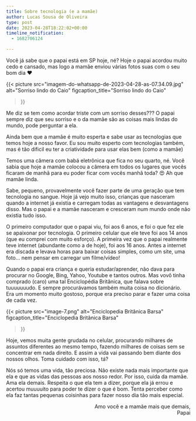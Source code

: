 ```yaml
---
title: Sobre tecnologia (e a mamãe)
author: Lucas Sousa de Oliveira
type: post
date: 2023-04-28T18:22:02+00:00
timeline_notification:
  - 1682706124

---
```

Você já sabe que o papai está em SP hoje, né? Hoje o papai acordou muito cedo e cansado, mas logo a mamãe enviou várias fotos suas com o seu bom dia ❤️

{{< picture
  src="imagem-do-whatsapp-de-2023-04-28-as-07.34.09.jpg"
  alt="Sorriso lindo do Caio"
  figcaption_title="Sorriso lindo do Caio"
>}}

Me diz se tem como acordar triste com um sorriso desses??? O papai sempre diz que seu sorriso e o da mamãe são as coisas mais lindas do mundo, pode perguntar a ela.

Ainda bem que a mamãe é muito esperta e sabe usar as tecnologias que temos hoje a nosso favor. Eu sou muito esperto com tecnologias também, mas é tão dificil eu ter a criatividade para usar elas bem (como a mamãe)

Temos uma câmera com babá eletrônica que fica no seu quarto, né. Você sabia que hoje a mamãe colocou a câmera em todos os lugares que vocês ficaram de manhã para eu poder ficar com vocês manhã toda? 😍 Ah que mamãe linda.

Sabe, pequeno, provavelmente você fazer parte de uma geração que tem tecnologia no sangue. Hoje já vejo muito isso, crianças que nasceram quando a internet já existia e carregam todas as vantagens e desvantagens disso. Mas o papai e a mamãe nasceram e cresceram num mundo onde não existia tudo isso.

O primeiro computador que o papai viu, foi aos 6 anos, e foi o que fez ele se apaixonar por tecnologia. O primeiro celular que ele teve foi aos 14 anos (que eu comprei com muito esforço). A primeira vez que o papai realmente teve internet (abundante como a de hoje), foi aos 16 anos. Antes a internet era discada e levava horas para baixar coisas simples, como um site, uma foto... nem pensar em carregar um filme/vídeo!

Quando o papai era criança e queria estudar/aprender, não dava para procurar no Google, Bing, Yahoo, Youtube e tantos outros. Mas vovô tinha comprado (caro) uma tal Enciclopédia Britânica, que falava sobre tuuuuuuudo. E sempre procurávamos também muita coisa no dicionário. Era um momento muito gostoso, porque era preciso parar e fazer uma coisa de cada vez.

{{< picture
  src="image-7.png"
  alt="Enciclopedia Britânica Barsa"
  figcaption_title="Enciclopedia Britânica Barsa"
>}}

Hoje, vemos muita gente grudada no celular, procurando milhares de assuntos diferentes ao mesmo tempo, fazendo milhares de coisas sem se concentrar em nada direito. E assim a vida vai passando bem diante dos nossos olhos. Toma cuidado com isso, tá?

Nós só temos uma vida, tão preciosa. Não existe nada mais importante que ela e que as vidas das pessoas aos nosso redor. Por isso, cuida da mamãe. Ama ela demais. Respeita o que ela tem a dizer, porque ela já errou e acertou muuuuito para poder te dizer o que é bom. Tenta perceber como ela faz tantas pequenas coisinhas para fazer nosso dia tão mais especial.

<p style="text-align: right">
Amo você e a mamãe mais que demais,<br />Papai
</p>
